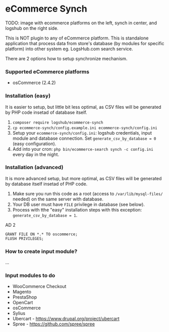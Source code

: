 # eCommerce Synch

TODO: image with ecommerce platforms on the left, synch in center, and logshub on the right side.

This is NOT plugin to any of eCommerce platform. This is standalone application
that process data from store's database (by modules for specific platform) into
other system eg. LogsHub.com search service.

There are 2 options how to setup synchronize mechanism.

### Supported eCommerce platforms

* osCommerce (2.4.2)

### Installation (easy)

It is easier to setup, but little bit less optimal,
as CSV files will be generated by PHP code insetad of database itself.

1. `composer require logshub/ecommerce-synch`
2. `cp ecommerce-synch/config.example.ini ecommerce-synch/config.ini`
3. Setup your `ecommerce-synch/config.ini`: logshub credentials, input module and database connection. Set `generate_csv_by_database = 0` (easy configuration).
4. Add into your cron: `php bin/ecommerce-search synch -c config.ini` every day in the night.

### Installation (advanced)

It is more advanced setup, but more optimal,
as CSV files will be generated by database itself insetad of PHP code.

1. Make sure you run this code as a root (access to `/var/lib/mysql-files/` needed) on the same server with database.
2. Your DB user must have `FILE` privilege in database (see below).
3. Process with tthe "easy" installation steps with this exception: `generate_csv_by_database = 1`.

AD 2

```
GRANT FILE ON *.* TO oscommerce;
FLUSH PRIVILEGES;
```

### How to create input module?

...

### Input modules to do

* WooCommerce Checkout
* Magento
* PrestaShop
* OpenCart
* osCommerce
* Sylius
* Ubercart - https://www.drupal.org/project/ubercart 
* Spree - https://github.com/spree/spree
